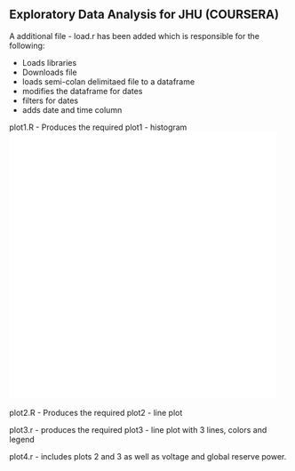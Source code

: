 ## Exploratory Data Analysis for JHU (COURSERA)

A additional file - load.r has been added which is responsible for the following:
- Loads libraries
- Downloads file
- loads semi-colan delimitaed file to a dataframe
- modifies the dataframe for dates
- filters for dates
- adds date and time column

plot1.R - Produces the required plot1 - histogram
![Histogram](plot1.png) 

plot2.R - Produces the required plot2 - line plot

plot3.r - produces the required plot3 - line plot with 3 lines, colors and legend

plot4.r - includes plots 2 and 3 as well as voltage and global reserve power.
